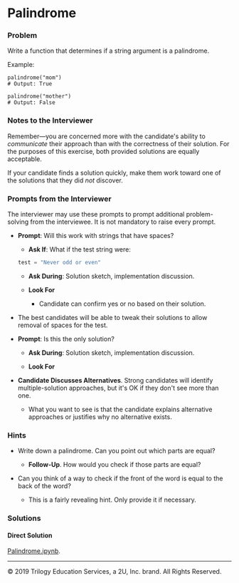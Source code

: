 # Palindrome

### Problem

Write a function that determines if a string argument is a palindrome.

Example:
```
palindrome("mom")
# Output: True

palindrome("mother")
# Output: False
```

### Notes to the Interviewer

Remember—you are concerned more with the candidate's ability to _communicate_ their approach than with the correctness of their solution. For the purposes of this exercise, both provided solutions are equally acceptable.

If your candidate finds a solution quickly, make them work toward one of the solutions that they did _not_ discover.

### Prompts from the Interviewer

The interviewer may use these prompts to prompt additional problem-solving from the interviewee. It is not mandatory to raise every prompt.

* **Prompt**: Will this work with strings that have spaces?

  * **Ask If**: What if the test string were:

  ```python
  test = "Never odd or even"
  ```

  * **Ask During**: Solution sketch, implementation discussion.

  * **Look For**

    * Candidate can confirm yes or no based on their solution.
* The best candidates will be able to tweak their solutions to allow removal of spaces for the test.
  
* **Prompt**: Is this the only solution?

  * **Ask During**: Solution sketch, implementation discussion.

  * **Look For**
* **Candidate Discusses Alternatives**. Strong candidates will identify multiple-solution approaches, but it's OK if they don't see more than one.
    * What you want to see is that the candidate explains alternative approaches or justifies why no alternative exists.

### Hints

* Write down a palindrome. Can you point out which parts are equal?

  * **Follow-Up**. How would you check if those parts are equal?

* Can you think of a way to check if the front of the word is equal to the back of the word?

  * This is a fairly revealing hint. Only provide it if necessary.

### Solutions

#### Direct Solution

[Palindrome.ipynb](Solutions/Palindrome.ipynb).





------

© 2019 Trilogy Education Services, a 2U, Inc. brand. All Rights Reserved.

